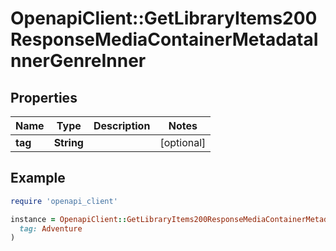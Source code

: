 # OpenapiClient::GetLibraryItems200ResponseMediaContainerMetadataInnerGenreInner

## Properties

| Name | Type | Description | Notes |
| ---- | ---- | ----------- | ----- |
| **tag** | **String** |  | [optional] |

## Example

```ruby
require 'openapi_client'

instance = OpenapiClient::GetLibraryItems200ResponseMediaContainerMetadataInnerGenreInner.new(
  tag: Adventure
)
```

